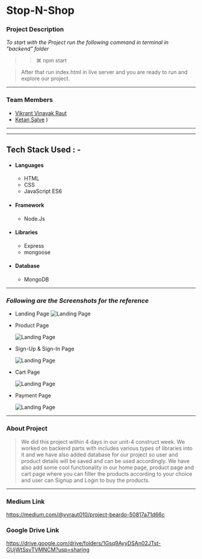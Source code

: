 # Stop-N-Shop
### Project Description

_To start with the Project run the following command in terminal in "backend" folder_

> > ⌘ npm start

> After that run index.html in live server and you are ready to run and explore our project.

---

### Team Members

- [Vikrant Vinayak Raut](https://github.com/15VIKRANT)
- [Ketan Salve](https://github.com/salveketan)
)

---

---

## Tech Stack Used : -

- #### Languages
  - HTML
  - CSS
  - JavaScript ES6
- #### Framework
  - Node.Js
- #### Libraries
  - Express
  - mongoose
- #### Database
  - MongoDB

---

### _Following are the Screenshots for the reference_

- Landing Page
  ![Landing Page](https://miro.medium.com/max/1400/1*Zuwc_r5ReiIC3-obVc3RWw.jpeg)

- Product Page

  ![Landing Page](https://miro.medium.com/max/1400/1*S3T0tSTZCrZlOhspFJZSWw.jpeg)


- Sign-Up & Sign-In Page

  ![Landing Page](https://miro.medium.com/max/1400/1*6x8JMbVZWqQyU9vub9Reyg.jpeg)


- Cart Page

  ![Landing Page](https://miro.medium.com/max/875/0*qy8KRtpzkNYaFZ1N.png)

- Payment Page

  ![Landing Page](https://miro.medium.com/max/875/0*ZP_AX1On72rY4QQN.png)

---

### About Project

> We did this project within 4 days in our unit-4 construct week. We worked on backend parts with includes various types of libraries into it and we have also added database for our project so user and product details will be saved and can be used accordingly. We have also add some cool functionality in our home page, product page and cart page where you can filter the products according to your choice and user can Signup and Login to buy the products.

---

### Medium Link

https://medium.com/@vvraut010/project-beardo-50817a71d66c

### Google Drive Link

https://drive.google.com/drive/folders/1Gsq9AyyDSAn02JTst-GUjWtSsvTVMNCM?usp=sharing
